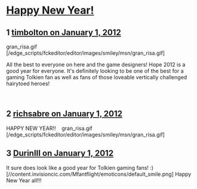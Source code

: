 # [Happy New Year!](https://community.fantasyflightgames.com/topic/58264-happy-new-year/)

## 1 [timbolton on January 1, 2012](https://community.fantasyflightgames.com/topic/58264-happy-new-year/?do=findComment&comment=573230)

gran_risa.gif [/edge_scripts/fckeditor/editor/images/smiley/msn/gran_risa.gif]

All the best to everyone on here and the game designers!
Hope 2012 is a good year for everyone. It's definitely looking to be one of the best for a gaming Tolkien fan as well as fans of those loveable vertically challenged hairytoed heroes! 
 

 

## 2 [richsabre on January 1, 2012](https://community.fantasyflightgames.com/topic/58264-happy-new-year/?do=findComment&comment=573304)

HAPPY NEW YEAR!!    gran_risa.gif [/edge_scripts/fckeditor/editor/images/smiley/msn/gran_risa.gif]

## 3 [DurinIII on January 1, 2012](https://community.fantasyflightgames.com/topic/58264-happy-new-year/?do=findComment&comment=573315)

It sure does look like a good year for Tolkien gaming fans! :) [//content.invisioncic.com/Mfantflight/emoticons/default_smile.png] Happy New Year all!!! 

